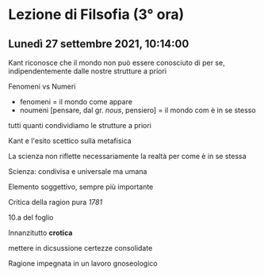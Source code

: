 # Lezione di Filsofia (3° ora) 
## Lunedì 27 settembre 2021, 10:14:00

Kant riconosce che il mondo non può essere conosciuto di per se, indipendentemente dalle nostre strutture a priori


Fenomeni vs Numeri
* fenomeni = il mondo come appare
* noumeni [pensare, dal gr. _nous_, pensiero] = il mondo com è in se stesso

tutti quanti condividiamo le strutture a priori

Kant e l'esito scettico sulla metafisica


La scienza non riflette necessariamente la realtà per come è in se stessa

Scienza: condivisa e universale ma umana

Elemento soggettivo, sempre più importante


Critica della ragion pura _1781_

10.a del foglio

Innanzitutto **crotica**

mettere in dicsussione certezze consolidate

Ragione impegnata in un lavoro gnoseologico
<!--stackedit_data:
eyJoaXN0b3J5IjpbLTIxMDY5MDk0OTksLTE0MTU5MzEyMDAsMT
c0MTE4MDU5Nl19
-->